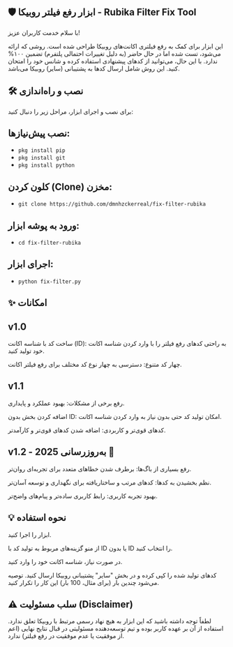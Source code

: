## 🛡️ ابزار رفع فیلتر روبیکا - Rubika Filter Fix Tool
با سلام خدمت کاربران عزیز!

این ابزار برای کمک به رفع فیلتری اکانت‌های روبیکا طراحی شده است. روشی که ارائه می‌شود، تست شده اما در حال حاضر (به دلیل تغییرات احتمالی پلتفرم) تضمین ۱۰۰% ندارد. با این حال، می‌توانید از کدهای پیشنهادی استفاده کرده و شانس خود را امتحان کنید. این روش شامل ارسال کدها به پشتیبانی (سایر) روبیکا می‌باشد.

## 🛠️ نصب و راه‌اندازی
برای نصب و اجرای ابزار، مراحل زیر را دنبال کنید:

## نصب پیش‌نیازها:

* `pkg install pip`
* `pkg install git`
* `pkg install python`

## کلون کردن (Clone) مخزن:

* `git clone https://github.com/dmnhzckerreal/fix-filter-rubika`


## ورود به پوشه ابزار:

* `cd fix-filter-rubika`

## اجرای ابزار:

* `python fix-filter.py`


## ✨ امکانات
## v1.0
ساخت کد با شناسه اکانت (ID): به راحتی کدهای رفع فیلتر را با وارد کردن شناسه اکانت خود تولید کنید.

چهار کد متنوع: دسترسی به چهار نوع کد مختلف برای رفع فیلتر اکانت.

## v1.1
رفع برخی از مشکلات: بهبود عملکرد و پایداری.

اضافه کردن بخش بدون ID: امکان تولید کد حتی بدون نیاز به وارد کردن شناسه اکانت.

کدهای قوی‌تر و کاربردی: اضافه شدن کدهای قوی‌تر و کارآمدتر.

## v1.2 - به‌روزرسانی 2025 📅
رفع بسیاری از باگ‌ها: برطرف شدن خطاهای متعدد برای تجربه‌ای روان‌تر.

نظم بخشیدن به کدها: کدهای مرتب و ساختاریافته برای نگهداری و توسعه آسان‌تر.

بهبود تجربه کاربری: رابط کاربری ساده‌تر و پیام‌های واضح‌تر.

## 💡 نحوه استفاده
ابزار را اجرا کنید.

از منو گزینه‌های مربوط به تولید کد با ID یا بدون ID را انتخاب کنید.

در صورت نیاز، شناسه اکانت خود را وارد کنید.

کدهای تولید شده را کپی کرده و در بخش "سایر" پشتیبانی روبیکا ارسال کنید. توصیه می‌شود چندین بار (برای مثال، 100 بار) این کار را تکرار کنید.

## ⚠️ سلب مسئولیت (Disclaimer)
لطفاً توجه داشته باشید که این ابزار به هیچ نهاد رسمی مرتبط با روبیکا تعلق ندارد. استفاده از آن بر عهده کاربر بوده و تیم توسعه‌دهنده مسئولیتی در قبال نتایج نهایی (اعم از موفقیت یا عدم موفقیت در رفع فیلتر) ندارد.
